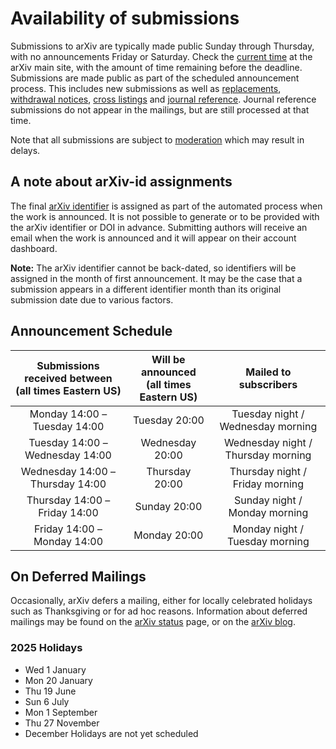 # Availability of submissions

Submissions to arXiv are typically made public Sunday through
Thursday, with no announcements Friday or Saturday. Check the [current
time](https://arxiv.org/localtime) at the arXiv main site, with the
amount of time remaining before the deadline. Submissions are made public as part of the scheduled announcement process. This includes new submissions as well as [replacements](replace.md), [withdrawal notices](withdraw.md), [cross listings](cross.md) and [journal reference](jref.md). Journal reference submissions do not appear in the mailings, but are still processed at that time. 

Note that all submissions are subject to [moderation](moderation/index.md) which may result in delays.

<a name="id-before"></a>
## A note about arXiv-id assignments

The final [arXiv identifier](arxiv_identifier.md) is assigned as part of the automated process when the work is announced. It is not possible to generate or to be provided with the arXiv identifier or DOI in advance. Submitting authors will receive an email when the work is announced and it will appear on their account dashboard.

**Note:** The arXiv identifier cannot be back-dated, so identifiers will be assigned in the month of first announcement. It may be the case that a submission appears in a different identifier month than its original submission date due to various factors.

## Announcement Schedule

| Submissions received between<br />(all times Eastern US) | Will be announced<br />(all times Eastern US) | Mailed to subscribers |
|:---:|:---:|:---:|
| Monday 14:00 &ndash; Tuesday 14:00 | Tuesday 20:00 | Tuesday night / Wednesday morning |
| Tuesday 14:00 &ndash; Wednesday 14:00 | Wednesday 20:00 | Wednesday night / Thursday morning | 
| Wednesday 14:00 &ndash; Thursday 14:00 | Thursday 20:00 | Thursday night / Friday morning |
| Thursday 14:00 &ndash; Friday 14:00 | Sunday 20:00 | Sunday night / Monday morning |
| Friday 14:00 &ndash; Monday 14:00 | Monday 20:00 | Monday night / Tuesday morning |

<a name="holiday"></a>
## On Deferred Mailings

Occasionally, arXiv defers a mailing, either for locally celebrated holidays such as Thanksgiving or for ad hoc reasons. Information about deferred mailings may be found on the [arXiv status](https://status.arxiv.org) page, or on the [arXiv blog](https://blog.arxiv.org).  

### 2025 Holidays 
- Wed 1 January
- Mon 20 January
- Thu 19 June 
- Sun 6 July 
- Mon 1 September 
- Thu 27 November 
- December Holidays are not yet scheduled
